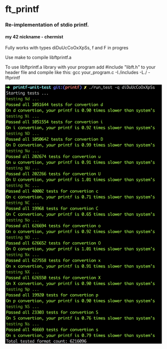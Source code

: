 # ft_printf
### Re-implementation of stdio printf.
#### my 42 nickname - chermist

Fully works with types diDuUcCoOxXpSs, f and F in progres

Use make to compile libftprintf.a

To use libftprintf.a library with your program add #include "libft.h" to your header file and compile like this:
                    gcc your_program.c -I./includes -L./ -lftprintf

![Test result](https://raw.githubusercontent.com/sabrusrin/ft_printf/master/images/test.png)
